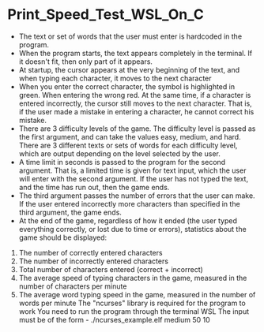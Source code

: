 # Print_Speed_Test_WSL_On_C

- The text or set of words that the user must enter is hardcoded in the program.
- When the program starts, the text appears completely in the terminal. If it doesn't fit, then only part of it appears. 
- At startup, the cursor appears at the very beginning of the text, and when typing each character, it moves to the next character
- When you enter the correct character, the symbol is highlighted in green. When entering the wrong red. At the same time, if a character is entered incorrectly, the cursor still moves to the next character. That is, if the user made a mistake in entering a character, he cannot correct his mistake.
- There are 3 difficulty levels of the game. The difficulty level is passed as the first argument, and can take the values easy, medium, and hard. There are 3 different texts or sets of words for each difficulty level, which are output depending on the level selected by the user. 
- A time limit in seconds is passed to the program for the second argument. That is, a limited time is given for text input, which the user will enter with the second argument. If the user has not typed the text, and the time has run out, then the game ends.
- The third argument passes the number of errors that the user can make. If the user entered incorrectly more characters than specified in the third argument, the game ends.
- At the end of the game, regardless of how it ended (the user typed everything correctly, or lost due to time or errors), statistics about the game should be displayed: 
 1) The number of correctly entered characters
 2) The number of incorrectly entered characters
 3) Total number of characters entered (correct + incorrect)
 4) The average speed of typing characters in the game, measured in the number of characters per minute
 5) The average word typing speed in the game, measured in the number of words per minute
The "ncurses" library is required for the program to work
You need to run the program through the terminal WSL
The input must be of the form - ./ncurses_example.elf medium 50 10
